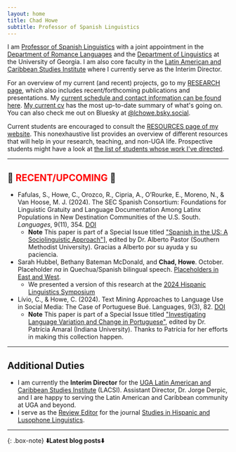 ```yaml
---
layout: home
title: Chad Howe
subtitle: Professor of Spanish Linguistics
---
```

I am [Professor of Spanish Linguistics](http://rom.uga.edu/directory/people/chad-howe) with a joint appointment in the [Department of Romance Languages](http://rom.uga.edu/) and the [Department of Linguistics](http://www.linguistics.uga.edu/) at the University of Georgia. I am also core faculty in the [Latin American and Caribbean Studies Institute](https://lacsi.uga.edu/) where I currently serve as the Interim Director.

For an overview of my current (and recent) projects, go to my [RESEARCH page](research.md), which also includes recent/forthcoming publications and presentations. My [current schedule and contact information can be found here](contact.md). [My current cv](HoweCV.pdf) has the most up-to-date summary of what's going on. You can also check me out on Bluesky at [@lchowe.bsky.social](https://bsky.app/profile/lchowe.bsky.social).

Current students are encouraged to consult the [RESOURCES page of my website](resources.md). This nonexhaustive list provides an overview of different resources that will help in your research, teaching, and non-UGA life. Prospective students might have a look at [the list of students whose work I've directed](students.md).

***

## 📢 <span style="color:red">RECENT/UPCOMING</span> 📢
- Fafulas, S., Howe, C., Orozco, R., Cipria, A., O’Rourke, E., Moreno, N., & Van Hoose, M. J. (2024). The SEC Spanish Consortium: Foundations for Linguistic Gratuity and Language Documentation Among Latinx Populations in New Destination Communities of the U.S. South. *Languages*, 9(11), 354. [DOI](https://doi.org/10.3390/languages9110354)
  + **Note** This paper is part of a Special Issue titled ["Spanish in the US: A Sociolinguistic Approach"](https://www.mdpi.com/journal/languages/special_issues/C435DT7340)], edited by Dr. Alberto Pastor (Southern Methodist University). Gracias a Alberto por su ayuda y su paciencia.
- Sarah Hubbel, Bethany Bateman McDonald, and **Chad, Howe**. October. Placeholder *na* in Quechua/Spanish bilingual speech. [Placeholders in East and West](https://www.romanistik.de/aktuelles/7309).
  + We presented a version of this research at the [2024 Hispanic Linguistics Symposium](https://www.unomaha.edu/foreign-languages/hispanic-linguistics-symposium/index.php)
- Lívio, C., & Howe, C. (2024). Text Mining Approaches to Language Use in Social Media: The Case of Portuguese Bué. Languages, 9(3), 82. [DOI](https://www.mdpi.com/2226-471X/9/3/82)
  + **Note** This paper is part of a Special Issue titled ["Investigating Language Variation and Change in Portuguese"](https://www.mdpi.com/journal/languages/special_issues/HAXETJT8N2), edited by Dr. Patrícia Amaral (Indiana University). Thanks to Patrícia for her efforts in making this collection happen.

***

## Additional Duties

* I am currently the **Interim Director** for the [UGA Latin American and Caribbean Studies Institute](https://lacsi.uga.edu/) (LACSI). Assistant Director, Dr. Jorge Derpic, and I are happy to serving the Latin American and Caribbean community at UGA and beyond. 
* I serve as the [Review Editor](revieweditor.md) for the journal [Studies in Hispanic and Lusophone Linguistics](https://www.degruyter.com/view/journals/shll/shll-overview.xml?language=en&tab_body=editorialContent-75079).
  

***

{: .box-note}
**⬇️Latest blog posts⬇️** 
